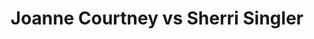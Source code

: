 ---
title: Joanne Courtney vs Sherri Singler
player1:
  name: Courtney, Joanne
  percent: 81
  wins: 1
  losses: 1
player2:
  name: Singler, Sherri
  percent: 87
  wins: 1
  losses: 1
games:
- player1:
    team: AB
    position: Third
    percent: 83
    win: 0
    loss: 1
  player2:
    team: SK
    position: Second
    percent: 84
    win: 1
    loss: 0
  event: Hearts
  year: 2014
  draw: Round Robin(4)
  score: SK 8 - AB 6
- player1:
    team: AB
    position: Third
    percent: 80
    win: 1
    loss: 0
  player2:
    team: SK
    position: Second
    percent: 89
    win: 0
    loss: 1
  event: Hearts
  year: 2014
  draw: Page 3-4(19)
  score: AB 8 - SK 7
- player1:
    team: SWE
    position: Third
    percent: 81
    win: 1
    loss: 0
  player2:
    team: LAW
    position: Second
    percent: 83
    win: 0
    loss: 1
  event: Trials (Women)
  year: 2013
  draw: Round Robin(3)
  score: SWE 8 - LAW 6
---